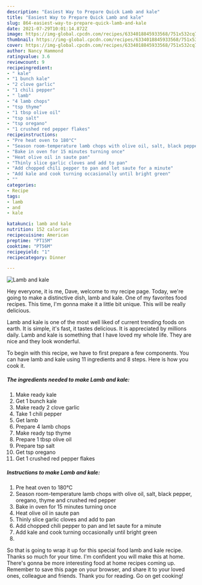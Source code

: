 ```yaml
---
description: "Easiest Way to Prepare Quick Lamb and kale"
title: "Easiest Way to Prepare Quick Lamb and kale"
slug: 864-easiest-way-to-prepare-quick-lamb-and-kale
date: 2021-07-29T10:01:14.872Z
image: https://img-global.cpcdn.com/recipes/6334018845933568/751x532cq70/lamb-and-kale-recipe-main-photo.jpg
thumbnail: https://img-global.cpcdn.com/recipes/6334018845933568/751x532cq70/lamb-and-kale-recipe-main-photo.jpg
cover: https://img-global.cpcdn.com/recipes/6334018845933568/751x532cq70/lamb-and-kale-recipe-main-photo.jpg
author: Nancy Hammond
ratingvalue: 3.6
reviewcount: 9
recipeingredient:
- " kale"
- "1 bunch kale"
- "2 clove garlic"
- "1 chili pepper"
- " lamb"
- "4 lamb chops"
- "tsp thyme"
- "1 tbsp olive oil"
- "tsp salt"
- "tsp oregano"
- "1 crushed red pepper flakes"
recipeinstructions:
- "Pre heat oven to 180°C"
- "Season room-temperature lamb chops with olive oil, salt, black pepper, oregano, thyme and crushed red pepper"
- "Bake in oven for 15 minutes turning once"
- "Heat olive oil in saute pan"
- "Thinly slice garlic cloves and add to pan"
- "Add chopped chili pepper to pan and let saute for a minute"
- "Add kale and cook turning occasionally until bright green"
- ""
categories:
- Recipe
tags:
- lamb
- and
- kale

katakunci: lamb and kale 
nutrition: 152 calories
recipecuisine: American
preptime: "PT15M"
cooktime: "PT56M"
recipeyield: "1"
recipecategory: Dinner

---
```



![Lamb and kale](https://img-global.cpcdn.com/recipes/6334018845933568/751x532cq70/lamb-and-kale-recipe-main-photo.jpg)

Hey everyone, it is me, Dave, welcome to my recipe page. Today, we're going to make a distinctive dish, lamb and kale. One of my favorites food recipes. This time, I'm gonna make it a little bit unique. This will be really delicious.

Lamb and kale is one of the most well liked of current trending foods on earth. It is simple, it's fast, it tastes delicious. It is appreciated by millions daily. Lamb and kale is something that I have loved my whole life. They are nice and they look wonderful.




To begin with this recipe, we have to first prepare a few components. You can have lamb and kale using 11 ingredients and 8 steps. Here is how you cook it.

<!--inarticleads1-->

##### The ingredients needed to make Lamb and kale:

1. Make ready  kale
1. Get 1 bunch kale
1. Make ready 2 clove garlic
1. Take 1 chili pepper
1. Get  lamb
1. Prepare 4 lamb chops
1. Make ready tsp thyme
1. Prepare 1 tbsp olive oil
1. Prepare tsp salt
1. Get tsp oregano
1. Get 1 crushed red pepper flakes




<!--inarticleads2-->

##### Instructions to make Lamb and kale:

1. Pre heat oven to 180°C
1. Season room-temperature lamb chops with olive oil, salt, black pepper, oregano, thyme and crushed red pepper
1. Bake in oven for 15 minutes turning once
1. Heat olive oil in saute pan
1. Thinly slice garlic cloves and add to pan
1. Add chopped chili pepper to pan and let saute for a minute
1. Add kale and cook turning occasionally until bright green
1. 




So that is going to wrap it up for this special food lamb and kale recipe. Thanks so much for your time. I'm confident you will make this at home. There's gonna be more interesting food at home recipes coming up. Remember to save this page on your browser, and share it to your loved ones, colleague and friends. Thank you for reading. Go on get cooking!
